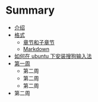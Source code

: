 # Summary

* [介绍](README.md)
* [格式](format/README.md)
   * [章节和子章节](format/chapters.md)
   * [Markdown](format/markdown.md)
* [如何在 ubuntu 下安装搜狗输入法](posts/work03.md)
* [第一周](di_yi_zhou.md)
   * 第二周
   * 第二周
   * 第二周
* 第二周

